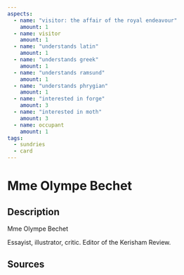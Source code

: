 ```yaml
---
aspects: 
  - name: "visitor: the affair of the royal endeavour"
    amount: 1
  - name: visitor
    amount: 1
  - name: "understands latin"
    amount: 1
  - name: "understands greek"
    amount: 1
  - name: "understands ramsund"
    amount: 1
  - name: "understands phrygian"
    amount: 1
  - name: "interested in forge"
    amount: 3
  - name: "interested in moth"
    amount: 3
  - name: occupant
    amount: 1
tags:
  - sundries
  - card
---
```

# Mme Olympe Bechet
## Description
Mme Olympe Bechet

Essayist, illustrator, critic. Editor of the Kerisham Review.
## Sources

